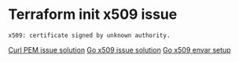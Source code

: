 # Terraform init x509 issue 

```
x509: certificate signed by unknown authority.
```

[Curl PEM issue solution](https://github.com/hashicorp/terraform/issues/10779#issuecomment-304664405)
[Go x509 issue solution](https://stackoverflow.com/a/29295887/2990066)
[Go x509 envar setup](https://golang.org/src/crypto/x509/root_unix.go)
